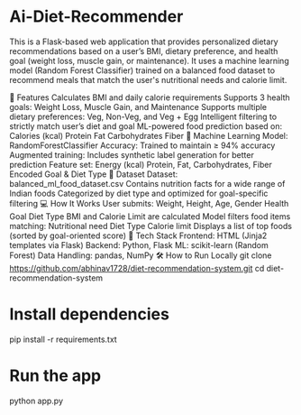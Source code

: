 # Ai-Diet-Recommender
This is a Flask-based web application that provides personalized dietary recommendations based on a user’s BMI, dietary preference, and health goal (weight loss, muscle gain, or maintenance). It uses a machine learning model (Random Forest Classifier) trained on a balanced food dataset to recommend meals that match the user's nutritional needs and calorie limit.

🚀 Features
Calculates BMI and daily calorie requirements
Supports 3 health goals: Weight Loss, Muscle Gain, and Maintenance
Supports multiple dietary preferences: Veg, Non-Veg, and Veg + Egg
Intelligent filtering to strictly match user’s diet and goal
ML-powered food prediction based on:
Calories (kcal)
Protein
Fat
Carbohydrates
Fiber
🧠 Machine Learning
Model: RandomForestClassifier
Accuracy: Trained to maintain ≥ 94% accuracy
Augmented training: Includes synthetic label generation for better prediction
Feature set:
Energy (kcal)
Protein, Fat, Carbohydrates, Fiber
Encoded Goal & Diet Type
📁 Dataset
Dataset: balanced_ml_food_dataset.csv
Contains nutrition facts for a wide range of Indian foods
Categorized by diet type and optimized for goal-specific filtering
💻 How It Works
User submits:
Weight, Height, Age, Gender
Health Goal
Diet Type
BMI and Calorie Limit are calculated
Model filters food items matching:
Nutritional need
Diet Type
Calorie limit
Displays a list of top foods (sorted by goal-oriented score)
🧪 Tech Stack
Frontend: HTML (Jinja2 templates via Flask)
Backend: Python, Flask
ML: scikit-learn (Random Forest)
Data Handling: pandas, NumPy
🛠 How to Run Locally
git clone https://github.com/abhinav1728/diet-recommendation-system.git
cd diet-recommendation-system

# Install dependencies
pip install -r requirements.txt

# Run the app
python app.py
